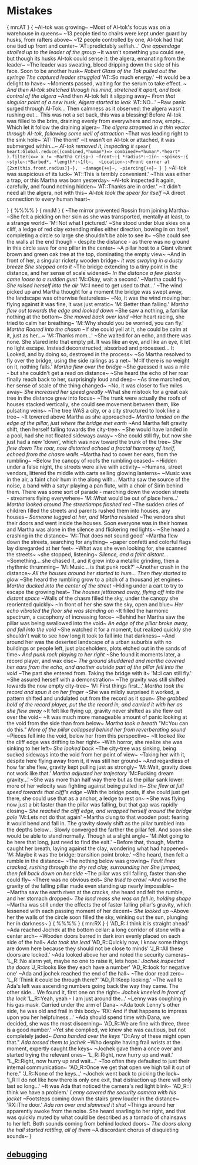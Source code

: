 # Mistakes
{
mn:AT
}
{
~Al-tok was growing~
~Most of Al-tok's focus was on a warehouse in queens~
~13 people tied to chairs were kept under guard by husks, from rafters above~
~12 people controlled by one, Al-tok had that one tied up front and center~
'AT::predictably selfish...'
*One appendage strolled up to the leader of the group*
~It wasn't something you could see, but though its husks Al-tok could sense it: the algera, emanating from the leader~
~The leader was sweating, blood dripping down the side of his face.
Soon to be another husk~
*Robert Glass of the Tok pulled out the syringe*
*The captured leader struggled*
'AT::So much energy.'
~It would be a delight to have~
~Moments passed, waiting for the serum to take effect. ~
*And then Al-tok stretched through his mind, stretched it apart, and took control of the algera*
~And then Al-tok felt it slipping away~
*From that singular point of a new husk, Algera started to leak*
'AT::NO...'
~Raw panic surged through Al-Tok... 
Then calmness as it observed: the algera wasn't rushing out... 
This was not a set back, this was a blessing!
Before Al-tok was filled to the brim, draining evenly from everywhere and now, empty... 
Which let it follow the draining algera~ 
*The algera streamed in a thin vector through Al-tok, following some well of attraction*
~That was leading right to the sink hole~
'AT::The thorn!'
~It wasn't on Al-tok or attached, it was submerged within...~
*Al-tok removed it, inspecting it*
`
spear{
    heart:Global.reduce((combined,*human*)=>
      combined+=*human*.*heart*
    ).filter(x=> x != ~Martha Crisp~)
    ~front~:{
        *radius*:~1in~
        ~spikes~:{
            ~style~:*Barbed*,
            *length*:~1ft~, 
            ~Location~:~Front corner at {2xπ(this.front.radius)}~}, 
        ~damage{+∞}~,
        ~piercing{+∞}~
    }
}
`
~Al-tok was suspicious of its luck~
'AT::This is terribly convenient.'
~This was either a trap, or this Martha was born yesterday~
~Al-tok inspected it again, carefully, and found nothing hidden~
'AT::Thanks are in order.'
~It didn't need all the algera, not with this~
*Al-tok took the spear for itself*
~A direct connection to every human heart~

}
{
%%%%
}
{
mn:M
}
{
~The mirror prevented Rossin from joining Martha~
~She felt a pickling on her skin as she was transported, mentally at least, to a strange world~
'M::Not what I pictured.'
~She stood under blue skies on a cliff, a ledge of red clay extending miles either direction, bowing in on itself, completing a circle so large she shouldn't be able to see it~
~She could see the walls at the end though - despite the distance - as there was no ground in this circle save for one pillar in the center~
~A pillar host to a Giant vibrant brown and green oak tree at the top, dominating the empty view~
~And in front of her, a singular rickety wooden bridge~ 
*it was swaying in a dusty breeze*
*She stepped onto it*
~The bridge extending to a tiny point in the distance, and her sense of scale widened~
*In the distance a few planks came loose to a sudden gust*
'M::Okay, wait a second.'
~Martha could fly~
*She raised herself into the air*
'M::I need to get used to that...'
~The wind picked up and Martha thought for a moment the bridge was swept away, the landscape was otherwise featureless~
~No, it was the wind moving her: flying against it was fine, it was just erratic~
'M::Better than falling.'
*Martha flew out towards the edge and looked down*
~She saw a nothing, a familiar nothing at the bottom~
*She moved back over land*
~Her heart racing, she tried to calm her breathing~
'M::Why should you be worried, you can fly.'
*Martha Roared into the chasm*
~If she could yell at it, she could be calm at it, just as her...~
'M::Thanks mom...'
~She waited for an echo, and there was none.
She stared into that empty pit.
It was like an eye, and like an eye, it let no light escape. 
Instead deconstructed, absorbed and processed...
It Looked, and by doing so, destroyed in the process~
~So Martha resolved to fly over the bridge, using the side railings as a net~
'M::If there is no weight on it, nothing falls.'
*Martha flew over the bridge*
~She guessed it was a mile - but she couldn't get a read on distance~
~She heard the echo of her roar finally reach back to her, surprisingly loud and deep~
~As time marched on, her sense of scale of the thing changed~
~No, it was closer to five miles away~
*She increased her speed greatly*
~What she mistook for a great oak tree in the distance grew into focus~
~The trunk were actually the roofs of houses stacked vertically, she could see movement between them, like pulsating veins~
~The tree WAS a city, or a city structured to look like a tree~
~It towered above Martha as she approached~
*Martha landed on the edge of the pillar, just where the bridge met earth*
~And Martha felt gravity shift, then herself falling towards the city-tree~
~She would have landed in a pool, had she not floated sideways away~
~She could still fly, but now she just had a new 'down', which was now toward the trunk of the tree~
*She flew down*
*The roar, now distorted echoed a fractal harmony of itself, echoed from the chasm walls*
~Martha had to cover her ears, from the rumbling~
~Below the canopy of roofs the rumbling ceased~
~Hidden under a false night, the streets were alive with activity~
~Humans, street vendors, littered the middle with carts selling glowing lanterns~
~Music was in the air, a faint choir hum in the along with...
Martha saw the source of the noise, a band with a satyr playing a pan flute, with a choir of Sirin behind them.
There was some sort of parade - marching down the wooden streets - streamers flying everywhere~
'M::What would be out of place here...'
*Martha looked around*
*The streetlamps flashed red*
~The sudden cries of children filled the streets and parents rushed them into houses, any houses~
*Someone tugged at her, and Martha resisted*
~The vendors shut their doors and went inside the houses.
Soon everyone was in their homes and Martha was alone in the silence and flickering red lights~
~She heard a crashing in the distance~
'M::That does not sound good'
~Martha flew down the streets, searching for anything~
~paper confetti and colorful flags lay disregarded at her feet~
~What was she even looking for, she scanned the streets~
~she stopped, listening~
*Silence, and a faint distant...*
~Something... she chased it, and it grew into a metallic grinding, then a rhythmic thrumming~
'M::Music... is that punk rock?'
~Another crash in the distance~
*All the houses around her started to hum...
Then they started to glow*
~She heard the rumbling grow to a pitch of a thousand jet engines~
*Martha ducked into the center of the street*
~Hiding under a cart to try to escape the growing heat~
*The houses jettisoned away, flying off into the distant space*
~Walls of the chasm filled the sky, under the canopy she reoriented quickly~
~In front of her she saw the sky, open and blue~
*Her echo vibrated the floor she was standing on*
~It filled the harmonic spectrum, a cacophony of increasing force~
~Behind her Martha saw the pillar was being swallowed into the void~
*An edge of the pillar broke away, and fell into the void*
~She watched it for a moment, but realized quickly she shouldn't wait to see how long it took to fall into that darkness~
~And around her was the deserted landscape of a urban suburbia with no buildings or people left, just placeholders, plots etched out in the sands of time~
*And punk rock playing to her right*
~She found it moments later, a record player, and wax disc~
*The ground shuddered and martha covered her ears from the echo, and another outside part of the pillar fell into the void*
~The part she entered from.
Taking the bridge with it~
'M::I can still fly.'
~She assured herself with a demonstration~
~The gravity was still shifted towards the now empty city-tree~
'M::First things first...'
*Martha took the record and spun it on her finger*
~She was mildly surprised it worked, a pattern shifted and undulated out from the record as it spun~
*She grabbed hold of the record player, put the the record in, and carried it with her as she flew away*
~It felt like flying up, gravity never shifted as she flew out over the void~
~It was much more manageable amount of panic looking at the void from the side than from below~
*Martha took a breath*
"M::You can do this."
*More of the pillar collapsed behind her from reverberating sound*
~Pieces fell into the void, below her from this perspective~
~It looked like the cliff edge was drifting to her right~
~With horror, she realize she was sinking to her left~
*She looked back*
~The city-tree was sinking, being sucked sideways into the void from her point of view~
~Taking her with it, despite here flying away from it, it was still her ground~
~And regardless of how far she flew, gravity kept pulling just as strongly~
'M::Wait, gravity does not work like that.'
*Martha adjusted her trajectory*
'M::Fucking dream gravity...'
~She was more than half way there but as the pillar sank lower: more of her velocity was fighting against being pulled in~
*She flew at full speed towards that cliff's edge*
~With the bridge posts, if she could just get there, she could use that as a anchor, a ledge to rest on~
~She was flying now just a bit faster than the pillar was falling, but that gap was rapidly closing~
*She reached the cliff edge, and wrapped herself around the bridge pole*
'M::Lets not do that again'
~Martha clung to that wooden post: fearing it would bend and fall in. 
The gravity slowly shift as the pillar tumbled into the depths below...
Slowly converged the farther the pillar fell. 
And soon she would be able to stand normally.
Though at a slight angle~
'M::Not going to be here that long, just need to find the exit.'
~Before that, though, Martha caught her breath, laying against the clay, wondering what had happened~
'M::Maybe it was the bridge: transition point broke.'
~She heard, then felt a rumble in the distance~
~The nothing below was growing~
*Fault lines cracked, rushing through the dry red clay, surrounding her*
*She jumped, then fell back down on her side*
~The pillar was still falling, faster than she could fly~
~There was no obvious exit~
*She tried to crawl*
~And worse the gravity of the falling pillar made even standing up nearly impossible~
~Martha saw the earth riven at the cracks, she heard and felt the rumble, and her stomach dropped~
*The land mass she was on fell in, holding shape*
~Martha was still under the effects the of faster falling pillar's gravity, which lessened with each passing moment of her decent~
*She looked up*
~Above her the walls of the circle soon filled the sky, winking out the sun, plunging her in darkness~
}
{
%%%%
}
{
mn:RX
}
{
'AD_R::I think it is straight ahead'
~Ada reached Jochek at the bottom cellar: a long corridor of stone with a center arch~
~Wooden doors barred in dark iron evenly placed on each side of the hall~
*Ada took the lead*
'AD_R::Quickly now, I know some things are down here because they should not be close to minds'
'J_R::All these doors are locked.'
~Ada looked above her and noted the security cameras~
'L_R::No alarm yet, maybe no one to raise it, lets hope.'
*Jochek inspected the doors*
'J_R::looks like they each have a number'
'AD_R::look for negative one'
~Ada and jochek reached the end of the hall~
~The door read zero~
'L_R::Think it could be through there?'
'AD_R::Keep looking.'
~The wall to Ada's left was ascending numbers going back the way they came.
The other side... 
We found it, first one on the right~
*Jochek kneeled in front of the lock*
'L_R::Yeah, yeah - I am just around the...'
~Lenny was coughing in his gas mask. 
Carried under the arm of Dana~
~Ada took Lenny's other side, he was old and frail in this body~
'RX::And if that happens to impress upon you her helpfulness...'
~Ada should spend time with Dana, we decided, she was the most discerning~
'AD_R::We are fine with three, three is a good number.'
~Yet she complied, we knew she was cautious, but not completely jaded~
*Dana handed over the keys*
"D::Any of these might open that."
*Ada tossed them to jochek*
~Who despite having frail wrists at the moment, expertly caught the keys~
~Jochek gave them a once over and started trying the relevant ones~
'L_R::Right, now hurry up and wait.'
"L_R::Right, now hurry up and wait..."
~Too often they defaulted to just their internal communication~
"AD_R::Once we get that open we high tail it out of here."
'J_R::None of the keys...'
~Jochek went back to picking the lock~
'l_R::I do not like how there is only one exit, that distraction up there will only last so long...'
~It was Ada that noticed the camera's red light blink~
'AD_R::I think we have a problem.'
*Lenny covered the security camera with his jacket*
~Footsteps coming down the stairs grew louder in the distance~
'RX::The door.'
*Ada ran over and slammed it shut*
~Things around her apparently awoke from the noise.
She heard snarling to her right, and that was quickly muted by what could be described as a tornado of chainsaws to her left.
Both sounds coming from behind locked doors~
*The doors along the hall started rattling, all of them*
~A discordant chorus of disquieting sounds~
}

## [debugging](debugging.md)
